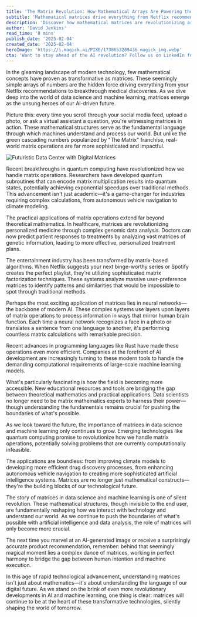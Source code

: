 ```yaml
---
title: 'The Matrix Revolution: How Mathematical Arrays Are Powering the Future of AI'
subtitle: 'Mathematical matrices drive everything from Netflix recommendations to medical breakthroughs'
description: 'Discover how mathematical matrices are revolutionizing artificial intelligence and shaping our technological future. From Netflix recommendations to breakthrough medical discoveries, these mathematical arrays are the hidden force behind modern technology's most impressive achievements.'
author: 'David Jenkins'
read_time: '8 mins'
publish_date: '2025-02-04'
created_date: '2025-02-04'
heroImage: 'https://i.magick.ai/PIXE/1738653289436_magick_img.webp'
cta: 'Want to stay ahead of the AI revolution? Follow us on LinkedIn for more cutting-edge insights into the mathematics powering tomorrow\'s technology.'
---
```


In the gleaming landscape of modern technology, few mathematical concepts have proven as transformative as matrices. These seemingly simple arrays of numbers are the hidden force driving everything from your Netflix recommendations to breakthrough medical discoveries. As we dive deep into the world of data science and machine learning, matrices emerge as the unsung heroes of our AI-driven future.

Picture this: every time you scroll through your social media feed, upload a photo, or ask a virtual assistant a question, you're witnessing matrices in action. These mathematical structures serve as the fundamental language through which machines understand and process our world. But unlike the green cascading numbers popularized by "The Matrix" franchise, real-world matrix operations are far more sophisticated and impactful.

![Futuristic Data Center with Digital Matrices](https://i.magick.ai/PIXE/1738653289440_magick_img.webp)

Recent breakthroughs in quantum computing have revolutionized how we handle matrix operations. Researchers have developed quantum subroutines that can encode matrix multiplication results into quantum states, potentially achieving exponential speedups over traditional methods. This advancement isn't just academic—it's a game-changer for industries requiring complex calculations, from autonomous vehicle navigation to climate modeling.

The practical applications of matrix operations extend far beyond theoretical mathematics. In healthcare, matrices are revolutionizing personalized medicine through complex genomic data analysis. Doctors can now predict patient responses to treatments by analyzing vast matrices of genetic information, leading to more effective, personalized treatment plans.

The entertainment industry has been transformed by matrix-based algorithms. When Netflix suggests your next binge-worthy series or Spotify creates the perfect playlist, they're utilizing sophisticated matrix factorization techniques. These systems analyze massive user-preference matrices to identify patterns and similarities that would be impossible to spot through traditional methods.

Perhaps the most exciting application of matrices lies in neural networks—the backbone of modern AI. These complex systems use layers upon layers of matrix operations to process information in ways that mirror human brain function. Each time a neural network recognizes a face in a photo or translates a sentence from one language to another, it's performing countless matrix calculations with remarkable precision.

Recent advances in programming languages like Rust have made these operations even more efficient. Companies at the forefront of AI development are increasingly turning to these modern tools to handle the demanding computational requirements of large-scale machine learning models.

What's particularly fascinating is how the field is becoming more accessible. New educational resources and tools are bridging the gap between theoretical mathematics and practical applications. Data scientists no longer need to be matrix mathematics experts to harness their power—though understanding the fundamentals remains crucial for pushing the boundaries of what's possible.

As we look toward the future, the importance of matrices in data science and machine learning only continues to grow. Emerging technologies like quantum computing promise to revolutionize how we handle matrix operations, potentially solving problems that are currently computationally infeasible.

The applications are boundless: from improving climate models to developing more efficient drug discovery processes, from enhancing autonomous vehicle navigation to creating more sophisticated artificial intelligence systems. Matrices are no longer just mathematical constructs—they're the building blocks of our technological future.

The story of matrices in data science and machine learning is one of silent revolution. These mathematical structures, though invisible to the end user, are fundamentally reshaping how we interact with technology and understand our world. As we continue to push the boundaries of what's possible with artificial intelligence and data analysis, the role of matrices will only become more crucial.

The next time you marvel at an AI-generated image or receive a surprisingly accurate product recommendation, remember: behind that seemingly magical moment lies a complex dance of matrices, working in perfect harmony to bridge the gap between human intention and machine execution.

In this age of rapid technological advancement, understanding matrices isn't just about mathematics—it's about understanding the language of our digital future. As we stand on the brink of even more revolutionary developments in AI and machine learning, one thing is clear: matrices will continue to be at the heart of these transformative technologies, silently shaping the world of tomorrow.
